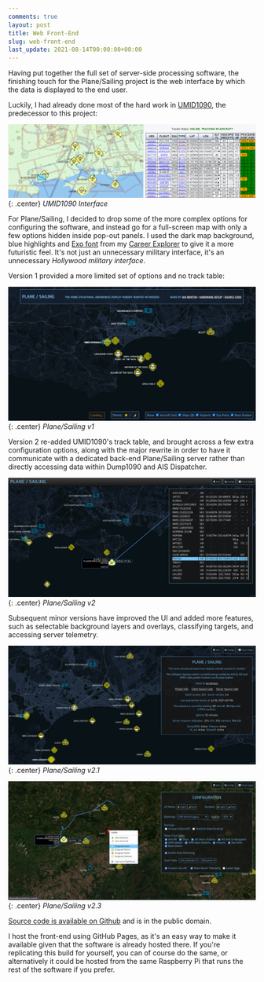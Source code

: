 ```yaml
---
comments: true
layout: post
title: Web Front-End
slug: web-front-end
last_update: 2021-08-14T00:00:00+00:00
---
```


Having put together the full set of server-side processing software, the finishing touch for the Plane/Sailing project is the web interface by which the data is displayed to the end user.

Luckily, I had already done most of the hard work in [UMID1090](https://github.com/ianrenton/umid1090), the predecessor to this project:

![UMID1090 Interface](/img/projects/planesailing/umid1090.png){: .center}
*UMID1090 Interface*

For Plane/Sailing, I decided to drop some of the more complex options for configuring the software, and instead go for a full-screen map with only a few options hidden inside pop-out panels. I used the dark map background, blue highlights and [Exo font](https://fonts.google.com/specimen/Exo) from my [Career Explorer](https://careerexplorer.ianrenton.com/) to give it a more futuristic feel. It's not just an unnecessary military interface, it's an unnecessary *Hollywood military interface*.

Version 1 provided a more limited set of options and no track table:

![Plane/Sailing v1 Interface](/img/projects/planesailing/ui.png){: .center}
*Plane/Sailing v1*

Version 2 re-added UMID1090's track table, and brought across a few extra configuration options, along with the major rewrite in order to have it communicate with a dedicated back-end Plane/Sailing server rather than directly accessing data within Dump1090 and AIS Dispatcher.

![Plane/Sailing v2 Interface](/img/projects/planesailing/ui2.png){: .center}
*Plane/Sailing v2*

Subsequent minor versions have improved the UI and added more features, such as selectable background layers and overlays, classifying targets, and accessing server telemetry.

![Plane/Sailing v2.1 Interface](/img/projects/planesailing/ui2.1.png){: .center}
*Plane/Sailing v2.1*

![Plane/Sailing v2.3 Interface](/img/projects/planesailing/ui2.3.png){: .center}
*Plane/Sailing v2.3*

[Source code is available on Github](https://github.com/ianrenton/planesailing) and is in the public domain.

I host the front-end using GitHub Pages, as it's an easy way to make it available given that the software is already hosted there. If you're replicating this build for yourself, you can of course do the same, or alternatively it could be hosted from the same Raspberry Pi that runs the rest of the software if you prefer.
